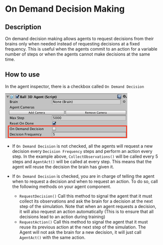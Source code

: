 # On Demand Decision Making

## Description
On demand decision making allows agents to request decisions from their 
brains only when needed instead of requesting decisions at a fixed 
frequency. This is useful when the agents commit to an action for a 
variable number of steps or when the agents cannot make decisions 
at the same time.

## How to use

In the agent inspector, there is a checkbox called 
`On Demand Decision`

![Brain Inspector](images/ml-agents-ODD.png)

 * If `On Demand Decision` is not checked, all the agents will 
 request a new decision every `Decision Frequency` steps and 
 perform an action every step. In the example above, 
 `CollectObservations()` will be called every 5 steps and 
 `AgentAct()` will be called at every step. This means that the 
 agent will reuse the decision the brain has given it. 

 * If `On Demand Decision` is checked, you are in charge of telling 
 the agent when to request a decision and when to request an action. 
 To do so, call the following methods on your agent component.
   * `RequestDecision()` Call this method to signal the agent that it 
   must collect its observations and ask the brain for a decision at 
   the next step of the simulation. Note that when an agent requests 
   a decision, it will also request an action automatically 
   (This is to ensure that all decisions lead to an action during training)
   * `RequestAction()` Call this method to signal the agent that 
   it must reuse its previous action at the next step of the 
   simulation. The Agent will not ask the brain for a new decision, 
   it will just call `AgentAct()` with the same action.
